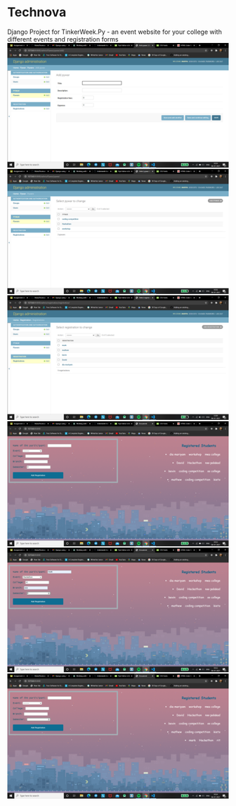 # Technova
Django Project for TinkerWeek.Py -  an event website for your college with different events and registration forms
![](images/Screenshot%20(127).png)
![](images/Screenshot%20(130).png)
![](images/Screenshot%20(133).png)
![](images/Screenshot%20(124).png)
![](images/Screenshot%20(125).png)
![](images/Screenshot%20(126).png)
